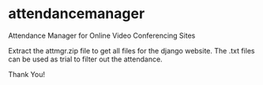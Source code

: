# attendancemanager
Attendance Manager for Online Video Conferencing Sites

Extract the attmgr.zip file to get all files for the django website.
The .txt files can be used as trial to filter out the attendance.

Thank You!
